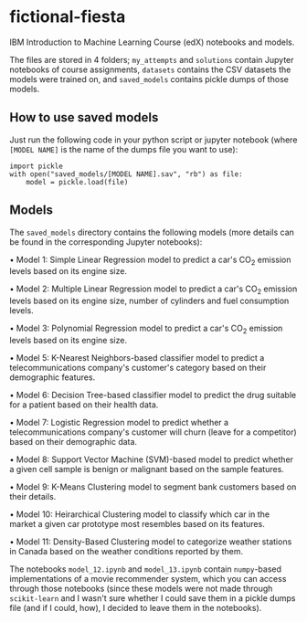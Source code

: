 # fictional-fiesta
IBM Introduction to Machine Learning Course (edX) notebooks and models.

The files are stored in 4 folders; `my_attempts` and `solutions` contain Jupyter notebooks of course assignments, `datasets` contains the CSV datasets the models were trained on, and `saved_models` contains pickle dumps of those models.

## How to use saved models

Just run the following code in your python script or jupyter notebook (where `[MODEL NAME]` is the name of the dumps file you want to use):

```
import pickle
with open("saved_models/[MODEL NAME].sav", "rb") as file:
    model = pickle.load(file)
```

## Models

The `saved_models` directory contains the following models (more details can be found in the corresponding Jupyter notebooks):

&bull; Model 1: Simple Linear Regression model to predict a car's CO<sub>2</sub> emission levels based on its engine size.

&bull; Model 2: Multiple Linear Regression model to predict a car's CO<sub>2</sub> emission levels based on its engine size, number of cylinders and fuel consumption levels.

&bull; Model 3: Polynomial Regression model to predict a car's CO<sub>2</sub> emission levels based on its engine size.

&bull; Model 5: K-Nearest Neighbors-based classifier model to predict a telecommunications company's customer's category based on their demographic features.

&bull; Model 6: Decision Tree-based classifier model to predict the drug suitable for a patient based on their health data.

&bull; Model 7: Logistic Regression model to predict whether a telecommunications company's customer will churn (leave for a competitor) based on their demographic data.

&bull; Model 8: Support Vector Machine (SVM)-based model to predict whether a given cell sample is benign or malignant based on the sample features.

&bull; Model 9: K-Means Clustering model to segment bank customers based on their details.

&bull; Model 10: Heirarchical Clustering model to classify which car in the market a given car prototype most resembles based on its features.

&bull; Model 11: Density-Based Clustering model to categorize weather stations in Canada based on the weather conditions reported by them.

The notebooks `model_12.ipynb` and `model_13.ipynb` contain `numpy`-based implementations of a movie recommender system, which you can access through those notebooks (since these models were not made through `scikit-learn` and I wasn't sure whether I could save them in a pickle dumps file (and if I could, how), I decided to leave them in the notebooks).
